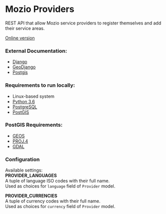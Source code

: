 # Mozio Providers
 REST API that allow Mozio service providers to register themselves and add their service areas. 

[Online version](http://35.237.53.137/docs/)

### External Documentation:

* [Django](https://docs.djangoproject.com/en/2.0/releases/2.0/)
* [GeoDjango](https://docs.djangoproject.com/en/2.1/ref/contrib/gis/tutorial/)
* [Postgis](https://postgis.net/documentation/)

### Requirements to run locally:
* Linux-based system
* [Python 3.6](https://www.python.org/)
* [PostgreSQL](https://www.postgresql.org/)
* [PostGIS](https://postgis.net/install/)

### PostGIS Requirements:
* [GEOS](http://trac.osgeo.org/geos)
* [PROJ.4](https://github.com/OSGeo/proj.4/wiki/)
* [GDAL](https://trac.osgeo.org/gdal/)

### Configuration  
Available settings:  
**PROVIDER_LANGUAGES**  
A tuple of language ISO codes with their full name.  
Used as choices for `language` field of `Provider` model.  

**PROVIDER_CURRENCIES**  
A tuple of currency codes with their full name.  
Used as choices for `currency` field of `Provider` model.  

